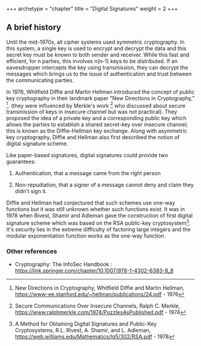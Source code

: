+++
archetype = "chapter"
title = "Digital Signatures"
weight = 2
+++

## A brief history

Until the mid-1970s, all cipher systems used symmetric cryptography. In this system, a single key is used to encrypt and decrypt the data and this secret key must be known to both sender and receiver. While this fast and efficient, for n parties, this involves n(n-1) keys to be distributed. If an eavesdropper intercepts the key using transmission, they can decrypt the messages which brings us to the issue of authentication and trust between the communicating parties. 

In 1976, Whitfield Diffie and Martin Hellman introduced the concept of public key cryptography in their landmark paper "New Directions in Cryptography," [^1]. (they were influenced by Merkle's work [^2] who discussed about secure transmission of keys in insecure channel but was not practical). They proposed the idea of a private key and a corresponding public key which allows the parties to establish a shared secret-key over insecure channel; this is known as the Diffie-Hellman key exchange. Along with asymmetric key cryptography, Diffie and Hellman also first described the notion of digital signature scheme.

Like paper-based signatures, digital signatures could provide two guarantees: 

1) Authentication, that a message came from the right person 

2) Non-repudiation, that a signer of a message cannot deny and claim they didn't sign it. 

Diffie and Hellman had conjectured that such schemes use one-way functions but it was still unknown whether such functions exist. It was in 1978 when Rivest, Shamir and Adleman gave the construction of first digital signature scheme which was based on the RSA public-key cryptosystem[^3]. It's security lies in the extreme difficulty of factoring large integers and the modular exponentiation function works as the one-way function. 

[^1]: New Directions in Cryptography, Whitfield Diffie and Martin Hellman, https://www-ee.stanford.edu/~hellman/publications/24.pdf - 1976
[^2]: Secure Communications Over Insecure Channels, Ralph C. Merkle, https://www.ralphmerkle.com/1974/PuzzlesAsPublished.pdf - 1974
[^3]: A Method for Obtaining Digital Signatures and Public-Key Cryptosystems, R.L. Rivest, A. Shamir, and L. Adleman, https://web.williams.edu/Mathematics/lg5/302/RSA.pdf - 1978

### Other references

- Cryptography: The InfoSec Handbook : https://link.springer.com/chapter/10.1007/978-1-4302-6383-8_8